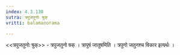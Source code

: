 ```yaml
---
index: 4.3.138
sutra: त्रपुजतुनोः षुक्
vritti: balamanorama

---
```

<<त्रपुजतुनोः षुक्>> - त्रपुजतुनो षक् । त्रापुषं जातुषमिति । त्रपुणो जतुनश्च विकार इत्यर्थः । 